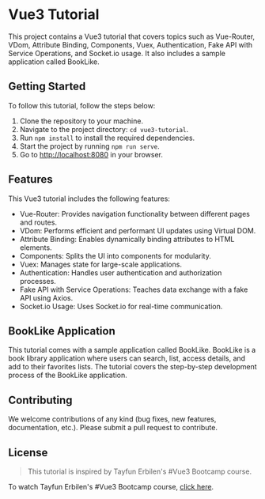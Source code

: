 # Vue3 Tutorial

This project contains a Vue3 tutorial that covers topics such as Vue-Router, VDom, Attribute Binding, Components, Vuex, Authentication, Fake API with Service Operations, and Socket.io usage. It also includes a sample application called BookLike.


## Getting Started

To follow this tutorial, follow the steps below:

1. Clone the repository to your machine.
2. Navigate to the project directory: `cd vue3-tutorial`.
3. Run `npm install` to install the required dependencies.
4. Start the project by running `npm run serve`.
5. Go to [http://localhost:8080](http://localhost:8080) in your browser.

## Features

This Vue3 tutorial includes the following features:

- Vue-Router: Provides navigation functionality between different pages and routes.
- VDom: Performs efficient and performant UI updates using Virtual DOM.
- Attribute Binding: Enables dynamically binding attributes to HTML elements.
- Components: Splits the UI into components for modularity.
- Vuex: Manages state for large-scale applications.
- Authentication: Handles user authentication and authorization processes.
- Fake API with Service Operations: Teaches data exchange with a fake API using Axios.
- Socket.io Usage: Uses Socket.io for real-time communication.

## BookLike Application

This tutorial comes with a sample application called BookLike. BookLike is a book library application where users can search, list, access details, and add to their favorites lists. The tutorial covers the step-by-step development process of the BookLike application.

## Contributing

We welcome contributions of any kind (bug fixes, new features, documentation, etc.). Please submit a pull request to contribute.

## License

> This tutorial is inspired by Tayfun Erbilen's #Vue3 Bootcamp course.

To watch Tayfun Erbilen's #Vue3 Bootcamp course, [click here](https://www.youtube.com/watch?v=SAIBu6YvErE&list=PL_f2F0Oyaj48Y0Uv4BTlqzK7INi92D2wp&index=2).
